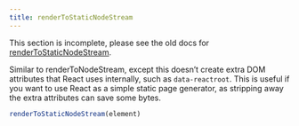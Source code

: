 ```yaml
---
title: renderToStaticNodeStream
---
```


<Wip>

This section is incomplete, please see the old docs for [renderToStaticNodeStream](https://reactjs.org/docs/react-dom-server.html#rendertostaticnodestream).

</Wip>


<Intro>

Similar to renderToNodeStream, except this doesn’t create extra DOM attributes that React uses internally, such as `data-reactroot`. This is useful if you want to use React as a simple static page generator, as stripping away the extra attributes can save some bytes.


```js
renderToStaticNodeStream(element)
```

</Intro>

<InlineToc />
